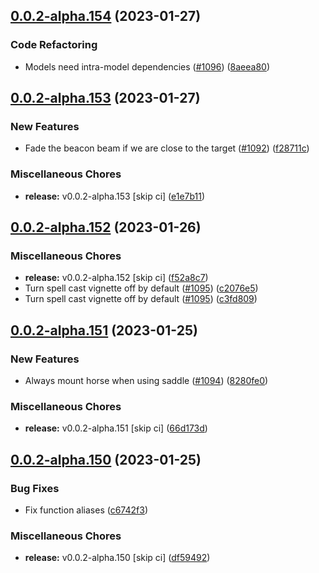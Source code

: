## [0.0.2-alpha.154](https://github.com/Wynntils/Artemis/compare/v0.0.2-alpha.153...v0.0.2-alpha.154) (2023-01-27)


### Code Refactoring

* Models need intra-model dependencies ([#1096](https://github.com/Wynntils/Artemis/issues/1096)) ([8aeea80](https://github.com/Wynntils/Artemis/commit/8aeea80af6870872910c61e6c1cb3c85b90828d9))

## [0.0.2-alpha.153](https://github.com/Wynntils/Artemis/compare/v0.0.2-alpha.152...v0.0.2-alpha.153) (2023-01-27)


### New Features

* Fade the beacon beam if we are close to the target ([#1092](https://github.com/Wynntils/Artemis/issues/1092)) ([f28711c](https://github.com/Wynntils/Artemis/commit/f28711c001df7e63cc71fa264cee03772bd146cc))


### Miscellaneous Chores

* **release:** v0.0.2-alpha.153 [skip ci] ([e1e7b11](https://github.com/Wynntils/Artemis/commit/e1e7b11738dafc7b5b3c926133ad7abe225f6582))

## [0.0.2-alpha.152](https://github.com/Wynntils/Artemis/compare/v0.0.2-alpha.151...v0.0.2-alpha.152) (2023-01-26)


### Miscellaneous Chores

* **release:** v0.0.2-alpha.152 [skip ci] ([f52a8c7](https://github.com/Wynntils/Artemis/commit/f52a8c702ad0281aa65402f95fd47dced42f23f7))
* Turn spell cast vignette off by default ([#1095](https://github.com/Wynntils/Artemis/issues/1095)) ([c2076e5](https://github.com/Wynntils/Artemis/commit/c2076e5e2900a1e04110a512e8c2ef3fcfdb2757))
* Turn spell cast vignette off by default ([#1095](https://github.com/Wynntils/Artemis/issues/1095)) ([c3fd809](https://github.com/Wynntils/Artemis/commit/c3fd809d5722e7c7e20b830e130b56326c69dfda))

## [0.0.2-alpha.151](https://github.com/Wynntils/Artemis/compare/v0.0.2-alpha.150...v0.0.2-alpha.151) (2023-01-25)


### New Features

* Always mount horse when using saddle ([#1094](https://github.com/Wynntils/Artemis/issues/1094)) ([8280fe0](https://github.com/Wynntils/Artemis/commit/8280fe0f0a2d60101ed9684ca1511ead449ff3c6))


### Miscellaneous Chores

* **release:** v0.0.2-alpha.151 [skip ci] ([66d173d](https://github.com/Wynntils/Artemis/commit/66d173da15033c51f897736762147dc2abca7f8e))

## [0.0.2-alpha.150](https://github.com/Wynntils/Artemis/compare/v0.0.2-alpha.149...v0.0.2-alpha.150) (2023-01-25)


### Bug Fixes

* Fix function aliases ([c6742f3](https://github.com/Wynntils/Artemis/commit/c6742f3ff365bbfdfafefc84004c70a685c77399))


### Miscellaneous Chores

* **release:** v0.0.2-alpha.150 [skip ci] ([df59492](https://github.com/Wynntils/Artemis/commit/df5949247e3d4fe4eed3e58dcc8d1572ea4643a5))

